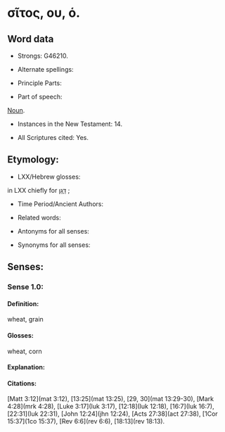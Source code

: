 # σῖτος, ου, ὁ. 

<!-- Status: S2=NeedsReview -->
<!-- Lexica used for edits: BDAG LN FFM BN LSJM MM   -->

## Word data

* Strongs: G46210.

* Alternate spellings:



* Principle Parts: 


* Part of speech: 

[Noun](http://ugg.readthedocs.io/en/latest/noun.html).

* Instances in the New Testament: 14.

* All Scriptures cited: Yes.

## Etymology: 


* LXX/Hebrew glosses: 

in LXX chiefly for [דָּגָן](//en-uhl/H1715) ; 

* Time Period/Ancient Authors: 


* Related words: 

* Antonyms for all senses:

* Synonyms for all senses: 


## Senses: 


### Sense  1.0: 

#### Definition: 

wheat, grain

#### Glosses: 

wheat, corn

#### Explanation: 


#### Citations: 

[Matt 3:12](mat 3:12), [13:25](mat 13:25), [29, 30](mat 13:29-30), [Mark 4:28](mrk 4:28), [Luke 3:17](luk 3:17), [12:18](luk 12:18), [16:7](luk 16:7), [22:31](luk 22:31), [John 12:24](jhn 12:24), [Acts 27:38](act 27:38), [1Cor 15:37](1co 15:37), [Rev 6:6](rev 6:6), [18:13](rev 18:13).
